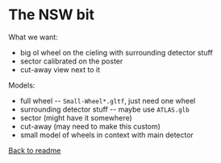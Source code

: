 # The NSW bit

What we want:
- big ol wheel on the cieling with surrounding detector stuff
- sector calibrated on the poster
- cut-away view next to it

Models:
- full wheel -- `Small-Wheel*.gltf`, just need one wheel
- surrounding detector stuff -- maybe use `ATLAS.glb`
- sector (might have it somewhere)
- cut-away (may need to make this custom)
- small model of wheels in context with main detector

[Back to readme](README.md)